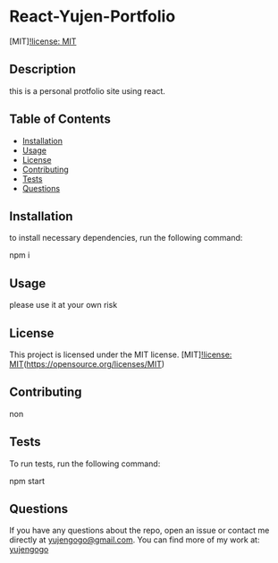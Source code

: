 

  # React-Yujen-Portfolio

  [MIT][!license: MIT](https://img.shields.io/badge/License-MIT-yellow.svg)
  
 ##  Description
 this is a personal protfolio site using react.
 
 ## Table of Contents 
 
 - [Installation](#Installation)
 - [Usage](#Usage)
 - [License](#License)
 - [Contributing](#Contributing)
 - [Tests](#Tests)
 - [Questions](#Questions)
 
 
 ## Installation 
 to install necessary dependencies, run the following command:
 
 npm i
 
 
 ## Usage 
 please use it at your own risk
 
 
 ## License
 This project is licensed under the MIT license.
 [MIT][!license: MIT](https://img.shields.io/badge/License-MIT-yellow.svg)(https://opensource.org/licenses/MIT)
 
 
 ## Contributing
 non
 
 
 ## Tests
 To run tests, run the following command:
 
 npm start
 
 ## Questions
 If you have any questions about the repo, open an issue or contact me directly at [yujengogo@gmail.com](mailto:yujengogo@gmail.com). You can find more of my work at: [yujengogo](https://github.com/yujengogo) 